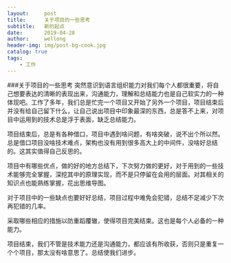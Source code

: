 ```yaml
---
layout:     post
title:      关于项目的一些思考
subtitle:   新的起点
date:       2019-04-28
author:     wellong
header-img: img/post-bg-cook.jpg
catalog: true
tags:
    - 工作
---
```

###关于项目的一些思考
突然意识到语言组织能力对我们每个人都很重要，将自己想要表达的清晰的表现出来，沟通能力，理解和总结能力也是自己软实力的一种体现吧。工作了多年，我们总是忙完一个项目又开始了另外一个项目，项目结束后并没有给自己留下什么，让自己说出项目中印象最深的东西，总是答不上来，对项目中运用到的技术总是浮于表面，缺乏总结能力。



项目结束后，总是有各种借口，项目中遇到啥问题，有啥突破，说不出个所以然。总是借口项目没啥技术难点，架构也没有用到很多高大上的中间件，没啥好总结的。这其实值得自己反思的。



项目中有哪些优点，做的好的地方总结下，下次努力做的更好，对于用到的一些技术能够完全掌握，深挖其中的原理实现，而不是只停留在会用的层面。对其相关的知识点也能熟练掌握，花出思维导图。



对于项目中的一些缺点也要好好总结，项目过程中难免会犯错，总结不足减少下次再犯错的几率。

采取哪些相应的措施以防重蹈覆辙，使得项目完美结束。这也是每个人必备的一种能力。



项目结束，我们不管是技术能力还是沟通能力，都应该有所收获，否则只是重复一个个项目，那太没有啥意思了。总结使我们进步。

